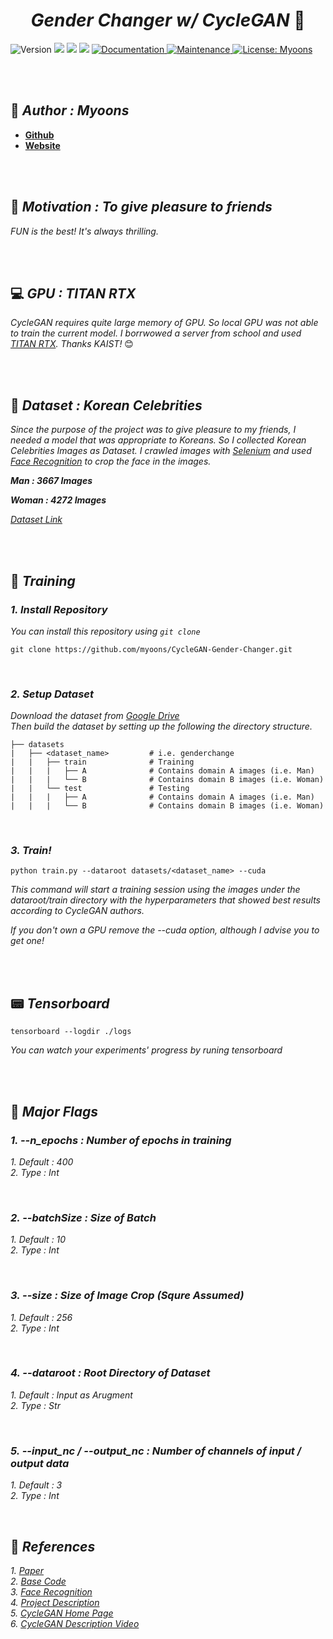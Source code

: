 <h1 align="center" font> <b><i>Gender Changer w/ CycleGAN </i></b> 👫</h1>

<p>
  <img alt="Version" src="https://img.shields.io/badge/version-2.1.0-red.svg?cacheSeconds=2592000" />
  <img src="https://img.shields.io/badge/python-%3E%3D3.7.7-orange.svg" />
  <img src="https://img.shields.io/badge/pytorch-%3E%3D1.7.0-yellow.svg" />
  <img src="https://img.shields.io/badge/torchvision-%3E%3D0.8.0-green.svg" />
  <a href="https://ainote.tistory.com/7" target="_blank">
    <img alt="Documentation" src="https://img.shields.io/badge/documentation-Yes-blue.svg" />
  </a>
  </a>
   <a href="https://github.com/myoons/CycleGAN-Gender-Changer/graphs/commit-activity" target="_blank">
    <img alt="Maintenance" src="https://img.shields.io/badge/Maintained%3F-Yes-darkblue.svg" />
  </a>
  <a href="https://github.com/myoons/" target="_blank">
    <img alt="License: Myoons" src="https://img.shields.io/badge/License-Myoons-purple.svg" />
  </a>
</p>

<br/>
<br/>

## 👤 _**Author : Myoons**_
* **[Github](https://github.com/myoons)**
* **[Website](https://ainote.tistory.com/)**

</br>
</br>

## 🌈 _**Motivation : To give pleasure to friends**_
_FUN is the best! It's always thrilling._

</br>
</br>

## 💻 _**GPU : TITAN RTX**_
_CycleGAN requires quite large memory of GPU. So local GPU was not able to train the current model. I borrwowed a server from school and used [TITAN RTX](https://www.nvidia.com/ko-kr/deep-learning-ai/products/titan-rtx/). Thanks KAIST!_ 😊 

</br>
</br>

## 📁 _**Dataset : Korean Celebrities**_
_Since the purpose of the project was to give pleasure to my friends, I needed a model that was appropriate to Koreans. So I collected Korean Celebrities Images as Dataset. I crawled images with [Selenium](https://www.selenium.dev/) and used [Face Recognition](https://github.com/ageitgey/face_recognition) to crop the face in the images._

_**Man : 3667 Images**_

_**Woman : 4272 Images**_
<br/>

_[Dataset Link](https://drive.google.com/drive/folders/1mCUy34p05QY6qLG33nyN0IMBMKsFRZHP?usp=sharing)_

</br>
</br>

## 🔧 _**Training**_
### _**1. Install Repository**_

_You can install this repository using `git clone`_

    git clone https://github.com/myoons/CycleGAN-Gender-Changer.git


<br/>

### _**2. Setup Dataset**_
_Download the dataset from [Google Drive](https://drive.google.com/drive/folders/1mCUy34p05QY6qLG33nyN0IMBMKsFRZHP?usp=sharing)_
<br/>
_Then build the dataset by setting up the following the directory structure._

    ├── datasets
    |   ├── <dataset_name>         # i.e. genderchange
    |   |   ├── train              # Training
    |   |   |   ├── A              # Contains domain A images (i.e. Man)
    |   |   |   └── B              # Contains domain B images (i.e. Woman)
    |   |   └── test               # Testing
    |   |   |   ├── A              # Contains domain A images (i.e. Man)
    |   |   |   └── B              # Contains domain B images (i.e. Woman)

<br/>

### _**3. Train!**_

    python train.py --dataroot datasets/<dataset_name> --cuda

_This command will start a training session using the images under the dataroot/train directory with the hyperparameters that showed best results according to CycleGAN authors._

_If you don't own a GPU remove the --cuda option, although I advise you to get one!_

<br/>
<br/>

##  📟  _**Tensorboard**_
    tensorboard --logdir ./logs

_You can watch your experiments' progress by runing tensorboard_

<br/>
<br/>

## 📁 _**Major Flags**_
### _1. --n_epochs : Number of epochs in training_
_1. Default : 400_
<br/>
_2. Type : Int_

<br/>

### _2. --batchSize : Size of Batch_
_1. Default : 10_
<br/>
_2. Type : Int_

<br/>

### _3. --size : Size of Image Crop (Squre Assumed)_
_1. Default : 256_
<br/>
_2. Type : Int_

<br/>

### _4. --dataroot : Root Directory of Dataset_
_1. Default : Input as Arugment_
<br/>
_2. Type : Str_

<br/>

### _5. --input_nc / --output_nc : Number of channels of input / output data_
_1. Default : 3_
<br/>
_2. Type : Int_

<br/>



## 🔗 _**References**_
_1. [Paper](https://arxiv.org/pdf/1703.10593.pdf)_ <br/>
_2. [Base Code](https://github.com/aitorzip/PyTorch-CycleGAN)_ <br/>
_3. [Face Recognition](https://github.com/ageitgey/face_recognition)_ <br/>
_4. [Project Description](https://ainote.tistory.com/7)_ <br/>
_5. [CycleGAN Home Page](https://junyanz.github.io/CycleGAN/)_ <br/>
_6. [CycleGAN Description Video](https://www.youtube.com/watch?v=Fkq_f3dS9Cqw&t=2401s)_ <br/>
